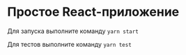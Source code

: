 # Простое React-приложение

Для запуска выполните команду `yarn start`

Для тестов выполните команду `yarn test`
